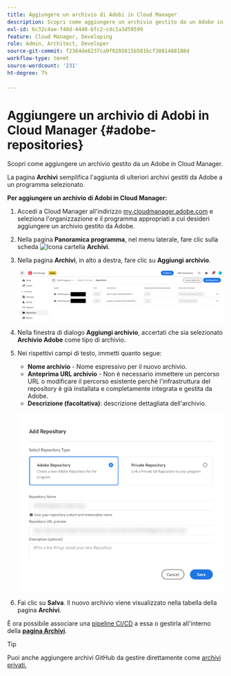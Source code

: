 ```yaml
---
title: Aggiungere un archivio di Adobi in Cloud Manager
description: Scopri come aggiungere un archivio gestito da un Adobe in Cloud Manager.
exl-id: 6c32c4ae-f48d-4440-bfc2-cdc1a3d59599
feature: Cloud Manager, Developing
role: Admin, Architect, Developer
source-git-commit: f2364de6237ca9f0285815b581bcf3881488188d
workflow-type: tm+mt
source-wordcount: '231'
ht-degree: 7%

---
```


# Aggiungere un archivio di Adobi in Cloud Manager {#adobe-repositories}

Scopri come aggiungere un archivio gestito da un Adobe in Cloud Manager.

La pagina **Archivi** semplifica l&#39;aggiunta di ulteriori archivi gestiti da Adobe a un programma selezionato.

**Per aggiungere un archivio di Adobi in Cloud Manager:**

1. Accedi a Cloud Manager all&#39;indirizzo [my.cloudmanager.adobe.com](https://my.cloudmanager.adobe.com/) e seleziona l&#39;organizzazione e il programma appropriati a cui desideri aggiungere un archivio gestito da Adobe.

1. Nella pagina **Panoramica programma**, nel menu laterale, fare clic sulla scheda ![Icona cartella](https://spectrum.adobe.com/static/icons/workflow_18/Smock_Folder_18_N.svg) **Archivi**.

1. Nella pagina **Archivi**, in alto a destra, fare clic su **Aggiungi archivio**.

   ![Pulsante Aggiungi archivio](assets/add-repository.png)

1. Nella finestra di dialogo **Aggiungi archivio**, accertati che sia selezionato **Archivio Adobe** come tipo di archivio.

1. Nei rispettivi campi di testo, immetti quanto segue:

   * **Nome archivio** - Nome espressivo per il nuovo archivio.
   * **Anteprima URL archivio** - Non è necessario immettere un percorso URL o modificare il percorso esistente perché l&#39;infrastruttura del repository è già installata e completamente integrata e gestita da Adobe.
   * **Descrizione (facoltativa)**: descrizione dettagliata dell&#39;archivio.

   ![Finestra di dialogo Aggiungi archivio](assets/add-adobe-repository.png)

1. Fai clic su **Salva**.
Il nuovo archivio viene visualizzato nella tabella della pagina **Archivi**.

È ora possibile associare una [pipeline CI/CD](/help/implementing/cloud-manager/configuring-pipelines/introduction-ci-cd-pipelines.md) a essa o gestirla all&#39;interno della [**pagina Archivi**](managing-repositories.md).

>[!TIP]
>
>Puoi anche aggiungere archivi GitHub da gestire direttamente come [archivi privati.](private-repositories.md)

